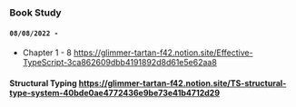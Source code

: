 ### Book Study 
#### `08/08/2022 - `

- Chapter 1 - 8 https://glimmer-tartan-f42.notion.site/Effective-TypeScript-3ca862609dbb4191892d8d61e5e62aa8

#### Structural Typing https://glimmer-tartan-f42.notion.site/TS-structural-type-system-40bde0ae4772436e9be73e41b4712d29
